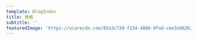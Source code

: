 ```yaml
---
template: BlogIndex
title: 資格
subtitle: ''
featuredImage: 'https://ucarecdn.com/83a3c73d-f234-4086-9fad-cee3a9626230/'
---
```


